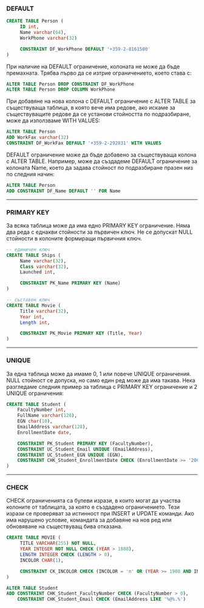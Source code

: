 ### DEFAULT
```sql
CREATE TABLE Person (
     ID int,
     Name varchar(64),
     WorkPhone varchar(32) 

     CONSTRAINT DF_WorkPhone DEFAULT '+359-2-8161500'
)
```
При наличие на DEFAULT ограничение, колоната не може да бъде премахната. Трябва първо да се изтрие ограничението, което става с:
```sql
ALTER TABLE Person DROP CONSTRAINT DF_WorkPhone
ALTER TABLE Person DROP COLUMN WorkPhone
```
При добавяне на нова колона с DEFAULT ограничение с ALTER TABLE за съществуваща таблица, в която вече има редове,
ако искаме за съществуващите редове да се установи стойността по подразбиране, може да използваме WITH VALUES:
```sql
ALTER TABLE Person 
ADD WorkFax varchar(32) 
CONSTRAINT DF_WorkFax DEFAULT '+359-2-292831' WITH VALUES
```

DEFAULT ограничение може да бъде добавено за съществуваща колона с ALTER TABLE. Например,
може да създадеме DEFAULT ограничение за колоната Name, което да задава стойност по подразбиране празен низ по следния начин:
```sql
ALTER TABLE Person
ADD CONSTRAINT DF_Name DEFAULT '' FOR Name
```
--------------------------------------------------------------------------------------

### PRIMARY KEY
За всяка таблица може да има едно PRIMARY KEY ограничение. Няма два реда с еднакви стойности за първичен ключ.
Не се допускат NULL стойности в колоните формиращи първичния ключ. 
```sql
-- единичен ключ
CREATE TABLE Ships (
     Name varchar(32),
     Class varchar(32),
     Launched int,

     CONSTRAINT PK_Name PRIMARY KEY (Name)
)

-- съставен ключ
CREATE TABLE Movie (
     Title varchar(32),
     Year int,
     Length int,

     CONSTRAINT PK_Movie PRIMARY KEY (Title, Year)
)
```
--------------------------------------------------------------------------------------

### UNIQUE

За една таблица може да имаме 0, 1 или повече UNIQUE ограничения. NULL стойност се допуска, но само един ред може да има такава.
Нека разгледаме следния пример за таблица с PRIMARY KEY ограничение и 2 UNIQUE ограничения:
```sql
CREATE TABLE Student (
    FacultyNumber int,
    FullName varchar(128),
    EGN char(10),
    EmailAddress varchar(128),
    EnrollmentDate date,

    CONSTRAINT PK_Student PRIMARY KEY (FacultyNumber),
    CONSTRAINT UC_Student_Email UNIQUE (EmailAddress),
    CONSTRAINT UC_Student_EGN UNIQUE (EGN),
    CONSTRAINT CHK_Student_EnrollmentDate CHECK (EnrollmentDate >= '2000-01-01')
)
```
--------------------------------------

### CHECK

CHECK ограниченията са булеви изрази, в които могат да участва колоните от таблицата, за която е създадено ограничението.
Тези изрази се проверяват за истинност при INSERT и UPDATE команди. Ако има нарушено условие, командата за добавяне на нов ред или обновяване на съществуващ бива отказана.
```sql
CREATE TABLE MOVIE (
     TITLE VARCHAR(255) NOT NULL,
     YEAR INTEGER NOT NULL CHECK (YEAR > 1888),
     LENGTH INTEGER CHECK (LENGTH > 0),
     INCOLOR CHAR(1),

     CONSTRAINT CK_INCOLOR CHECK (INCOLOR = 'n' OR (YEAR >= 1908 AND INCOLOR = 'y'))
)

ALTER TABLE Student
ADD CONSTRAINT CHK_Student_FacultyNumber CHECK (FacultyNumber > 0),
    CONSTRAINT CHK_Student_Email CHECK (EmailAddress LIKE '%@%.%')
   ```